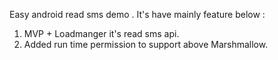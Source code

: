 Easy android read sms demo . It's have mainly feature below :
1. MVP + Loadmanger it's read sms api.
2. Added run time permission to support above Marshmallow.
